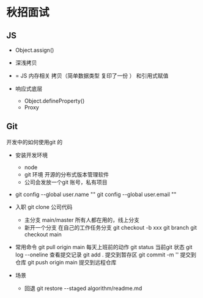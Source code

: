 # 秋招面试

## JS
- Object.assign()

- 深浅拷贝
- =  JS 内存相关 
拷贝（简单数据类型 复印了一份 ） 和引用式赋值

- 响应式底层 
    - Object.defineProperty()
    - Proxy 

## Git
开发中的如何使用git 的

- 安装开发环境
    - node 
    - git 环境 开源的分布式版本管理软件
    - 公司会发放一个git 账号，私有项目

- git config --global user.name ""
    git config --global user.email ""
- 入职 git clone 公司代码
    - 主分支 main/master
        所有人都在用的，线上分支
    - 新开一个分支
    在自己的工作任务分支
    git checkout -b xxx
    git branch 
    git checkout main
- 常用命令
    git pull origin main 每天上班前的动作
    git status 当前git 状态
    git log --oneline  查看提交记录
    git add . 提交到暂存区
    git commit -m '' 提交到仓库
    git push origin main 提交到远程仓库

- 场景
    - 回退
    git restore --staged algorithm/readme.md